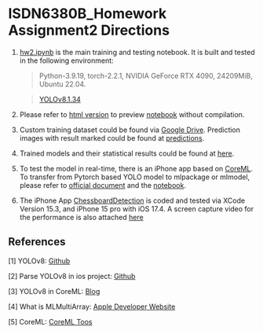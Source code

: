 # ISDN6380B_Homework Assignment2 Directions

1. [hw2.ipynb](hw2.ipynb) is the main training and testing notebook. It is built and tested in the following environment:
   
   > Python-3.9.19, torch-2.2.1, NVIDIA GeForce RTX 4090, 24209MiB, Ubuntu 22.04.

   > [YOLOv8.1.34](https://docs.ultralytics.com/quickstart/)

2. Please refer to [html version](hw2.html) to preview [notebook](hw2.ipynb) without compilation.
   
3. Custom training dataset could be found via [Google Drive](https://drive.google.com/file/d/1GZWLdSm_hzEToYYhK68X5_Njj64yWlOs/view?usp=sharing). Prediction images with result marked could be found at [predictions](predictions).
   
4. Trained models and their statistical results could be found at [here](models/train5).
   
5. To test the model in real-time, there is an iPhone app based on [CoreML](https://developer.apple.com/documentation/coreml). To transfer from Pytorch based YOLO model to mlpackage or mlmodel, please refer to [official document](https://docs.ultralytics.com/modes/export/) and the [notebook](hw2.ipynb).

6. The iPhone App [ChessboardDetection](ChessboardDetection/ISDN6380B_Homework) is coded and tested via XCode Version 15.3, and iPhone 15 pro with iOS 17.4. A screen capture video for the performance is also attached [here](AppScreenCapture.MP4)

## References
[1] YOLOv8: [Github](https://github.com/ultralytics/ultralytics)

[2] Parse YOLOv8 in ios project: [Github](https://github.com/hollance/Forge/tree/master/Examples/YOLO)

[3] YOLOv8 in CoreML: [Blog](https://machinethink.net/blog/yolo-coreml-versus-mps-graph/)

[4] What is MLMultiArray: [Apple Developer Website](https://developer.apple.com/documentation/coreml/mlmultiarray)

[5] CoreML: [CoreML Toos](https://apple.github.io/coremltools/docs-guides/)